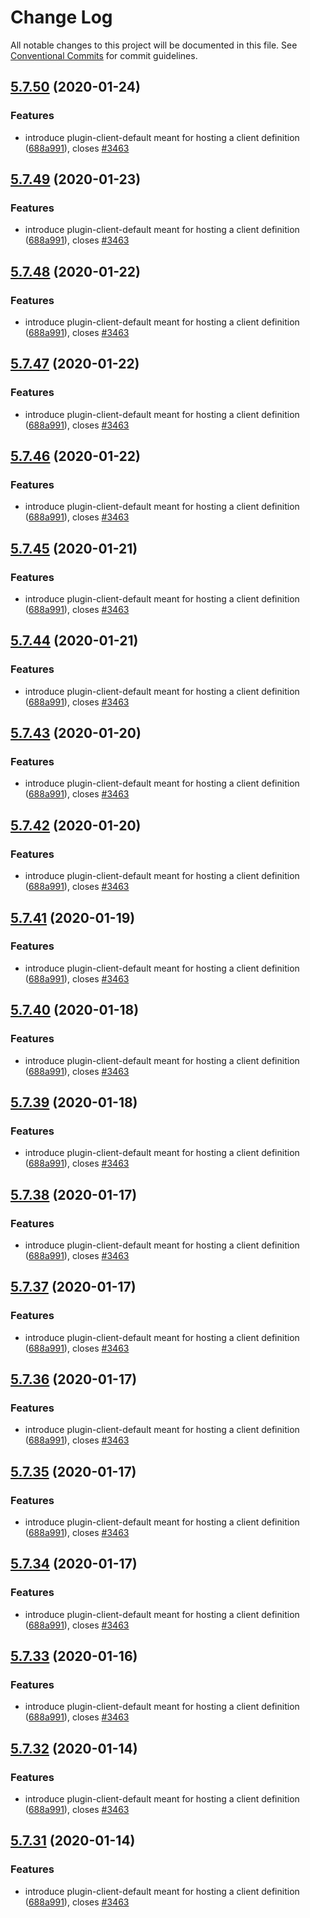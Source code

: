 # Change Log

All notable changes to this project will be documented in this file.
See [Conventional Commits](https://conventionalcommits.org) for commit guidelines.

## [5.7.50](https://github.com/IBM/kui/compare/v4.5.0...v5.7.50) (2020-01-24)

### Features

- introduce plugin-client-default meant for hosting a client definition ([688a991](https://github.com/IBM/kui/commit/688a991)), closes [#3463](https://github.com/IBM/kui/issues/3463)

## [5.7.49](https://github.com/IBM/kui/compare/v4.5.0...v5.7.49) (2020-01-23)

### Features

- introduce plugin-client-default meant for hosting a client definition ([688a991](https://github.com/IBM/kui/commit/688a991)), closes [#3463](https://github.com/IBM/kui/issues/3463)

## [5.7.48](https://github.com/IBM/kui/compare/v4.5.0...v5.7.48) (2020-01-22)

### Features

- introduce plugin-client-default meant for hosting a client definition ([688a991](https://github.com/IBM/kui/commit/688a991)), closes [#3463](https://github.com/IBM/kui/issues/3463)

## [5.7.47](https://github.com/IBM/kui/compare/v4.5.0...v5.7.47) (2020-01-22)

### Features

- introduce plugin-client-default meant for hosting a client definition ([688a991](https://github.com/IBM/kui/commit/688a991)), closes [#3463](https://github.com/IBM/kui/issues/3463)

## [5.7.46](https://github.com/IBM/kui/compare/v4.5.0...v5.7.46) (2020-01-22)

### Features

- introduce plugin-client-default meant for hosting a client definition ([688a991](https://github.com/IBM/kui/commit/688a991)), closes [#3463](https://github.com/IBM/kui/issues/3463)

## [5.7.45](https://github.com/IBM/kui/compare/v4.5.0...v5.7.45) (2020-01-21)

### Features

- introduce plugin-client-default meant for hosting a client definition ([688a991](https://github.com/IBM/kui/commit/688a991)), closes [#3463](https://github.com/IBM/kui/issues/3463)

## [5.7.44](https://github.com/IBM/kui/compare/v4.5.0...v5.7.44) (2020-01-21)

### Features

- introduce plugin-client-default meant for hosting a client definition ([688a991](https://github.com/IBM/kui/commit/688a991)), closes [#3463](https://github.com/IBM/kui/issues/3463)

## [5.7.43](https://github.com/IBM/kui/compare/v4.5.0...v5.7.43) (2020-01-20)

### Features

- introduce plugin-client-default meant for hosting a client definition ([688a991](https://github.com/IBM/kui/commit/688a991)), closes [#3463](https://github.com/IBM/kui/issues/3463)

## [5.7.42](https://github.com/IBM/kui/compare/v4.5.0...v5.7.42) (2020-01-20)

### Features

- introduce plugin-client-default meant for hosting a client definition ([688a991](https://github.com/IBM/kui/commit/688a991)), closes [#3463](https://github.com/IBM/kui/issues/3463)

## [5.7.41](https://github.com/IBM/kui/compare/v4.5.0...v5.7.41) (2020-01-19)

### Features

- introduce plugin-client-default meant for hosting a client definition ([688a991](https://github.com/IBM/kui/commit/688a991)), closes [#3463](https://github.com/IBM/kui/issues/3463)

## [5.7.40](https://github.com/IBM/kui/compare/v4.5.0...v5.7.40) (2020-01-18)

### Features

- introduce plugin-client-default meant for hosting a client definition ([688a991](https://github.com/IBM/kui/commit/688a991)), closes [#3463](https://github.com/IBM/kui/issues/3463)

## [5.7.39](https://github.com/IBM/kui/compare/v4.5.0...v5.7.39) (2020-01-18)

### Features

- introduce plugin-client-default meant for hosting a client definition ([688a991](https://github.com/IBM/kui/commit/688a991)), closes [#3463](https://github.com/IBM/kui/issues/3463)

## [5.7.38](https://github.com/IBM/kui/compare/v4.5.0...v5.7.38) (2020-01-17)

### Features

- introduce plugin-client-default meant for hosting a client definition ([688a991](https://github.com/IBM/kui/commit/688a991)), closes [#3463](https://github.com/IBM/kui/issues/3463)

## [5.7.37](https://github.com/IBM/kui/compare/v4.5.0...v5.7.37) (2020-01-17)

### Features

- introduce plugin-client-default meant for hosting a client definition ([688a991](https://github.com/IBM/kui/commit/688a991)), closes [#3463](https://github.com/IBM/kui/issues/3463)

## [5.7.36](https://github.com/IBM/kui/compare/v4.5.0...v5.7.36) (2020-01-17)

### Features

- introduce plugin-client-default meant for hosting a client definition ([688a991](https://github.com/IBM/kui/commit/688a991)), closes [#3463](https://github.com/IBM/kui/issues/3463)

## [5.7.35](https://github.com/IBM/kui/compare/v4.5.0...v5.7.35) (2020-01-17)

### Features

- introduce plugin-client-default meant for hosting a client definition ([688a991](https://github.com/IBM/kui/commit/688a991)), closes [#3463](https://github.com/IBM/kui/issues/3463)

## [5.7.34](https://github.com/IBM/kui/compare/v4.5.0...v5.7.34) (2020-01-17)

### Features

- introduce plugin-client-default meant for hosting a client definition ([688a991](https://github.com/IBM/kui/commit/688a991)), closes [#3463](https://github.com/IBM/kui/issues/3463)

## [5.7.33](https://github.com/IBM/kui/compare/v4.5.0...v5.7.33) (2020-01-16)

### Features

- introduce plugin-client-default meant for hosting a client definition ([688a991](https://github.com/IBM/kui/commit/688a991)), closes [#3463](https://github.com/IBM/kui/issues/3463)

## [5.7.32](https://github.com/IBM/kui/compare/v4.5.0...v5.7.32) (2020-01-14)

### Features

- introduce plugin-client-default meant for hosting a client definition ([688a991](https://github.com/IBM/kui/commit/688a991)), closes [#3463](https://github.com/IBM/kui/issues/3463)

## [5.7.31](https://github.com/IBM/kui/compare/v4.5.0...v5.7.31) (2020-01-14)

### Features

- introduce plugin-client-default meant for hosting a client definition ([688a991](https://github.com/IBM/kui/commit/688a991)), closes [#3463](https://github.com/IBM/kui/issues/3463)
